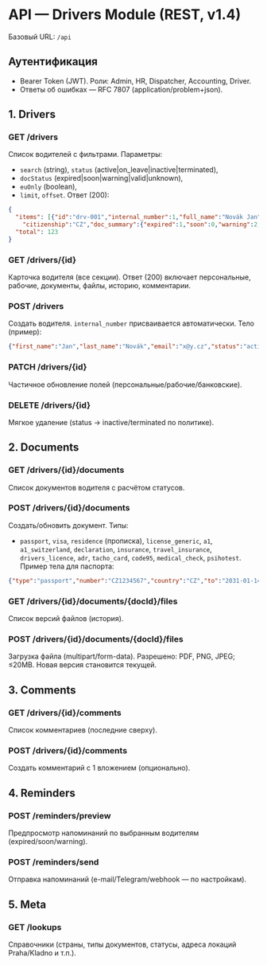 # API — Drivers Module (REST, v1.4)

Базовый URL: `/api`

## Аутентификация
- Bearer Token (JWT). Роли: Admin, HR, Dispatcher, Accounting, Driver.
- Ответы об ошибках — RFC 7807 (application/problem+json).

## 1. Drivers
### GET /drivers
Список водителей с фильтрами.
Параметры: 
- `search` (string), `status` (active|on_leave|inactive|terminated), 
- `docStatus` (expired|soon|warning|valid|unknown), 
- `euOnly` (boolean),
- `limit`, `offset`.
Ответ (200):
```json
{
  "items": [{"id":"drv-001","internal_number":1,"full_name":"Novák Jan","email":"...","phone":"...","status":"active",
    "citizenship":"CZ","doc_summary":{"expired":1,"soon":0,"warning":2,"valid":5,"unknown":0} }],
  "total": 123
}
```

### GET /drivers/{id}
Карточка водителя (все секции).
Ответ (200) включает персональные, рабочие, документы, файлы, историю, комментарии.

### POST /drivers
Создать водителя. `internal_number` присваивается автоматически.
Тело (пример):
```json
{"first_name":"Jan","last_name":"Novák","email":"x@y.cz","status":"active","citizenship":"CZ"}
```

### PATCH /drivers/{id}
Частичное обновление полей (персональные/рабочие/банковские).

### DELETE /drivers/{id}
Мягкое удаление (status → inactive/terminated по политике).

## 2. Documents
### GET /drivers/{id}/documents
Список документов водителя с расчётом статусов.

### POST /drivers/{id}/documents
Создать/обновить документ. Типы:
- `passport`, `visa`, `residence` (прописка), `license_generic`, `a1`, `a1_switzerland`, `declaration`,
  `insurance`, `travel_insurance`, `drivers_licence`, `adr`, `tacho_card`, `code95`, `medical_check`, `psihotest`.
Пример тела для паспорта:
```json
{"type":"passport","number":"CZ1234567","country":"CZ","to":"2031-01-14"}
```

### GET /drivers/{id}/documents/{docId}/files
Список версий файлов (история).

### POST /drivers/{id}/documents/{docId}/files
Загрузка файла (multipart/form-data). Разрешено: PDF, PNG, JPEG; ≤20MB. Новая версия становится текущей.

## 3. Comments
### GET /drivers/{id}/comments
Список комментариев (последние сверху).

### POST /drivers/{id}/comments
Создать комментарий с 1 вложением (опционально).

## 4. Reminders
### POST /reminders/preview
Предпросмотр напоминаний по выбранным водителям (expired/soon/warning).

### POST /reminders/send
Отправка напоминаний (e-mail/Telegram/webhook — по настройкам).

## 5. Meta
### GET /lookups
Справочники (страны, типы документов, статусы, адреса локаций Praha/Kladno и т.п.).
